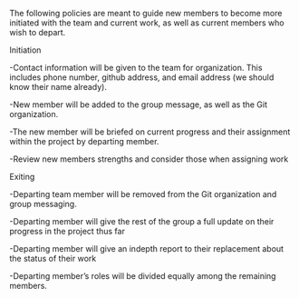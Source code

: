 The following policies are meant to guide new members to become more initiated with the team and current work, as well as current members who wish to depart.

  Initiation
  
-Contact information will be given to the team for organization. This includes phone number, github address, and email address (we should know their name already).

-New member will be added to the group message, as well as the Git organization.

-The new member will be briefed on current progress and their assignment within the project by departing member.

-Review new members strengths and consider those when assigning work

  Exiting
  
-Departing team member will be removed from the Git organization and group messaging.

-Departing member will give the rest of the group a full update on their progress in the project thus far

-Departing member will give an indepth report to their replacement about the status of their work

-Departing member’s roles will be divided equally among the remaining members.
